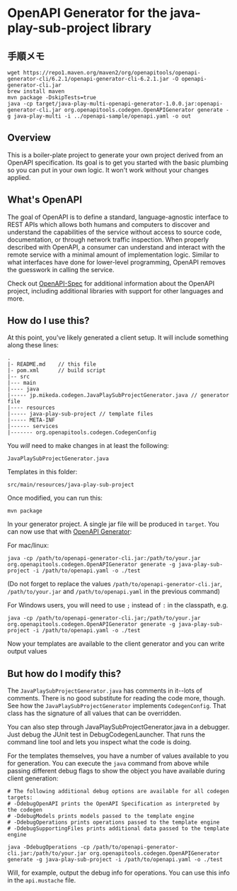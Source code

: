 # OpenAPI Generator for the java-play-sub-project library

## 手順メモ

```
wget https://repo1.maven.org/maven2/org/openapitools/openapi-generator-cli/6.2.1/openapi-generator-cli-6.2.1.jar -O openapi-generator-cli.jar
brew install maven
mvn package -DskipTests=true
java -cp target/java-play-multi-openapi-generator-1.0.0.jar:openapi-generator-cli.jar org.openapitools.codegen.OpenAPIGenerator generate -g java-play-multi -i ../openapi-sample/openapi.yaml -o out
```

## Overview
This is a boiler-plate project to generate your own project derived from an OpenAPI specification.
Its goal is to get you started with the basic plumbing so you can put in your own logic.
It won't work without your changes applied.

## What's OpenAPI
The goal of OpenAPI is to define a standard, language-agnostic interface to REST APIs which allows both humans and computers to discover and understand the capabilities of the service without access to source code, documentation, or through network traffic inspection.
When properly described with OpenAPI, a consumer can understand and interact with the remote service with a minimal amount of implementation logic.
Similar to what interfaces have done for lower-level programming, OpenAPI removes the guesswork in calling the service.

Check out [OpenAPI-Spec](https://github.com/OAI/OpenAPI-Specification) for additional information about the OpenAPI project, including additional libraries with support for other languages and more.

## How do I use this?
At this point, you've likely generated a client setup.  It will include something along these lines:

```
.
|- README.md    // this file
|- pom.xml      // build script
|-- src
|--- main
|---- java
|----- jp.mikeda.codegen.JavaPlaySubProjectGenerator.java // generator file
|---- resources
|----- java-play-sub-project // template files
|----- META-INF
|------ services
|------- org.openapitools.codegen.CodegenConfig
```

You _will_ need to make changes in at least the following:

`JavaPlaySubProjectGenerator.java`

Templates in this folder:

`src/main/resources/java-play-sub-project`

Once modified, you can run this:

```
mvn package
```

In your generator project. A single jar file will be produced in `target`. You can now use that with [OpenAPI Generator](https://openapi-generator.tech):

For mac/linux:
```
java -cp /path/to/openapi-generator-cli.jar:/path/to/your.jar org.openapitools.codegen.OpenAPIGenerator generate -g java-play-sub-project -i /path/to/openapi.yaml -o ./test
```
(Do not forget to replace the values `/path/to/openapi-generator-cli.jar`, `/path/to/your.jar` and `/path/to/openapi.yaml` in the previous command)

For Windows users, you will need to use `;` instead of `:` in the classpath, e.g.
```
java -cp /path/to/openapi-generator-cli.jar;/path/to/your.jar org.openapitools.codegen.OpenAPIGenerator generate -g java-play-sub-project -i /path/to/openapi.yaml -o ./test
```

Now your templates are available to the client generator and you can write output values

## But how do I modify this?
The `JavaPlaySubProjectGenerator.java` has comments in it--lots of comments.  There is no good substitute
for reading the code more, though.  See how the `JavaPlaySubProjectGenerator` implements `CodegenConfig`.
That class has the signature of all values that can be overridden.

You can also step through JavaPlaySubProjectGenerator.java in a debugger.  Just debug the JUnit
test in DebugCodegenLauncher.  That runs the command line tool and lets you inspect what the code is doing.

For the templates themselves, you have a number of values available to you for generation.
You can execute the `java` command from above while passing different debug flags to show
the object you have available during client generation:

```
# The following additional debug options are available for all codegen targets:
# -DdebugOpenAPI prints the OpenAPI Specification as interpreted by the codegen
# -DdebugModels prints models passed to the template engine
# -DdebugOperations prints operations passed to the template engine
# -DdebugSupportingFiles prints additional data passed to the template engine

java -DdebugOperations -cp /path/to/openapi-generator-cli.jar:/path/to/your.jar org.openapitools.codegen.OpenAPIGenerator generate -g java-play-sub-project -i /path/to/openapi.yaml -o ./test
```

Will, for example, output the debug info for operations.
You can use this info in the `api.mustache` file.
